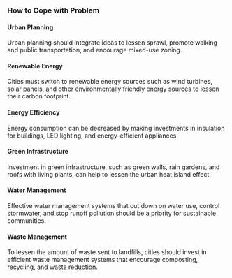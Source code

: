 ### How to Cope with Problem <!-- Main Heading -->

#### Urban Planning

Urban planning should integrate ideas to lessen sprawl, promote walking and public transportation, and encourage mixed-use zoning.

#### Renewable Energy

Cities must switch to renewable energy sources such as wind turbines, solar panels, and other environmentally friendly energy sources to lessen their carbon footprint.

#### Energy Efficiency

Energy consumption can be decreased by making investments in insulation for buildings, LED lighting, and energy-efficient appliances.

#### Green Infrastructure

Investment in green infrastructure, such as green walls, rain gardens, and roofs with living plants, can help to lessen the urban heat island effect.

#### Water Management

Effective water management systems that cut down on water use, control stormwater, and stop runoff pollution should be a priority for sustainable communities.

#### Waste Management

To lessen the amount of waste sent to landfills, cities should invest in efficient waste management systems that encourage composting, recycling, and waste reduction.
